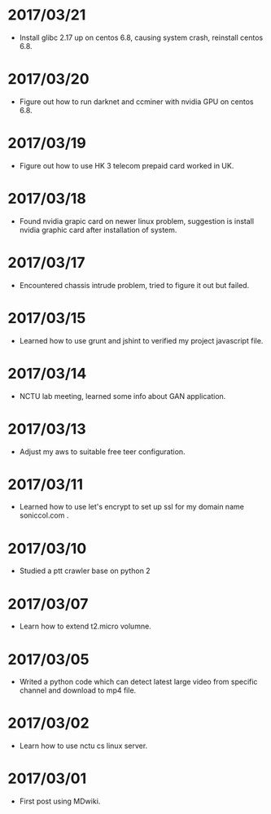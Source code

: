 # 2017/03/21 #
* Install glibc 2.17 up on centos 6.8, causing system crash, reinstall centos 6.8.

# 2017/03/20 #
* Figure out how to run darknet and ccminer with nvidia GPU on centos 6.8.

# 2017/03/19 #
* Figure out how to use HK 3 telecom prepaid card worked in UK.

# 2017/03/18 #
* Found nvidia grapic card on newer linux problem, suggestion is install nvidia graphic card after installation of system.

# 2017/03/17 #
* Encountered chassis intrude problem, tried to figure it out but failed.

# 2017/03/15 #
* Learned how to use grunt and jshint to verified my project javascript file.

# 2017/03/14 #
* NCTU lab meeting, learned some info about GAN application.

# 2017/03/13 #
* Adjust my aws to suitable free teer configuration.

# 2017/03/11 #
* Learned how to use let's encrypt to set up ssl for my domain name soniccol.com .

# 2017/03/10 #
* Studied a ptt crawler base on python 2

# 2017/03/07 #
* Learn how to extend t2.micro volumne.

# 2017/03/05 #
* Writed a python code which can detect latest large video from specific channel and download to mp4 file.

# 2017/03/02 #
* Learn how to use nctu cs linux server.

# 2017/03/01 #
* First post using MDwiki.
